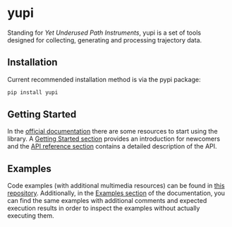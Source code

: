# yupi

Standing for *Yet Underused Path Instruments*, yupi is a set of tools designed 
for collecting, generating and processing trajectory data.  

## Installation

Current recommended installation method is via the pypi package:

```cmd
pip install yupi
```

## Getting Started

In the [official documentation](https://yupi.readthedocs.io/en/latest/) there 
are some resources to start using the library. A [Getting Started section](https://yupi.readthedocs.io/en/latest/getting_started/getting_started.html) provides an introduction for
newcomers and the [API reference section](https://yupi.readthedocs.io/en/latest/api_reference/api_reference.html) contains a detailed description of the API.


## Examples

Code examples (with additional multimedia resources) can be found in 
[this repository](https://github.com/yupidevs/yupi_examples). Additionally, in
the [Examples section](https://yupi.readthedocs.io/en/latest/examples/examples.html)
of the documentation, you can find the same examples with additional comments 
and expected execution results in order to inspect the examples without actually 
executing them.